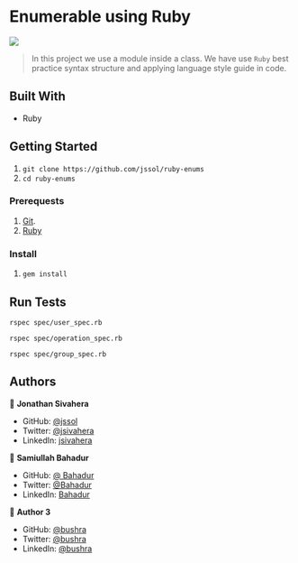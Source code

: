 # Enumerable using Ruby

![](https://img.shields.io/badge/Microverse-blueviolet)

> In this project we use a module inside a class. We have use `Ruby` best practice syntax structure and applying language style guide in code.

## Built With
- Ruby

## Getting Started
1. ```git clone https://github.com/jssol/ruby-enums```
2. ```cd ruby-enums```
### Prerequests
1. [Git](https://git-scm.com/downloads).
2. [Ruby](https://www.ruby-lang.org/en/downloads/)

### Install
1. ```gem install```

## Run Tests

```
rspec spec/user_spec.rb 
```
```
rspec spec/operation_spec.rb 
```
```
rspec spec/group_spec.rb 
```

## Authors

👤 **Jonathan Sivahera**

- GitHub: [@jssol](https://github.com/jssol)
- Twitter: [@jsivahera](https://twitter.com/jsivahera)
- LinkedIn: [jsivahera](https://www.linkedin.com/in/jsivahera/)

👤 **Samiullah Bahadur**
- GitHub: [@ Bahadur](https://github.com/samiullahbahadur)
- Twitter: [@Bahadur](https://twitter.com/Samiull88496331)
- LinkedIn: [Bahadur](https://www.linkedin.com/in/jsivahera/)

👤 **Author 3**

- GitHub: [@bushra](https://github.com/bushmusi)
- Twitter: [@bushra](https://twitter.com/bushera_mestofa)
- LinkedIn: [@bushra](https://www.linkedin.com/in/bushra-mustofa)

